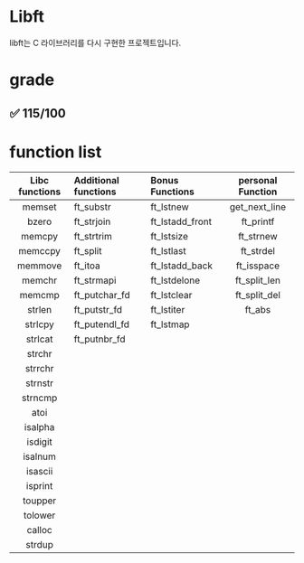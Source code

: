 # Libft

libft는 C 라이브러리를 다시 구현한 프로젝트입니다.<br>

# grade

## :white_check_mark: 115/100

# function list

Libc functions | Additional functions | Bonus Functions | personal Function
:------------: | :------------------- | :-------------- | :---------------:
memset|ft_substr|ft_lstnew|get_next_line|
bzero|ft_strjoin|ft_lstadd_front|ft_printf
memcpy|ft_strtrim|ft_lstsize|ft_strnew
memccpy|ft_split|ft_lstlast|ft_strdel
memmove|ft_itoa|ft_lstadd_back|ft_isspace
memchr|ft_strmapi|ft_lstdelone|ft_split_len
memcmp|ft_putchar_fd|ft_lstclear|ft_split_del
strlen|ft_putstr_fd|ft_lstiter|ft_abs
strlcpy|ft_putendl_fd|ft_lstmap
strlcat|ft_putnbr_fd
strchr|
strrchr|
strnstr|
strncmp|
atoi|
isalpha|
isdigit|
isalnum|
isascii|
isprint|
toupper|
tolower|
calloc|
strdup|
